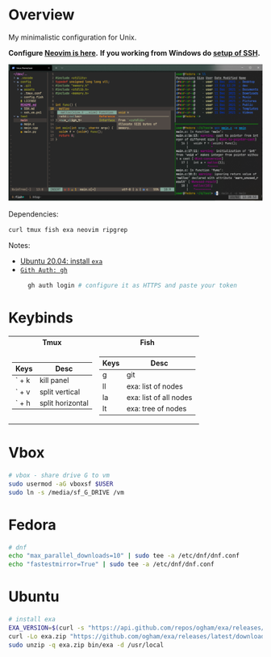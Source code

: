 # Overview
My minimalistic configuration for Unix.  

**Configure [Neovim is here](https://github.com/vad56/my-nvim).**
**If you working from Windows do [setup of SSH](./SSH.md).**

![demo](./assets/demo.png) 


Dependencies:
```bash
curl tmux fish exa neovim ripgrep
```
Notes: 
* [Ubuntu 20.04: install `exa`](https://github.com/vad56/config/edit/main/README.md#ubuntu)
* [`Gith Auth: gh`](https://github.com/cli/cli#installation)
  ```bash
    gh auth login # configure it as HTTPS and paste your token
  ```


# Keybinds

<table>
<tr> <th>Tmux</th> <th>Fish</th> </tr>
<tr><td>

Keys | Desc
---|---
` + k | kill panel
` + v | split vertical
` + h | split horizontal
  
</td><td>

Keys | Desc
---|---
g | git
ll | exa: list of nodes
la | exa: list of all nodes
lt | exa: tree of nodes
  
</td></tr>
</table>

# Vbox
```bash
# vbox - share drive G to vm
sudo usermod -aG vboxsf $USER
sudo ln -s /media/sf_G_DRIVE /vm
```
# Fedora
```bash
# dnf
echo "max_parallel_downloads=10" | sudo tee -a /etc/dnf/dnf.conf
echo "fastestmirror=True" | sudo tee -a /etc/dnf/dnf.conf
```

# Ubuntu
```bash
# install exa
EXA_VERSION=$(curl -s "https://api.github.com/repos/ogham/exa/releases/latest" | grep -Po '"tag_name": "v\K[0-9.]+')
curl -Lo exa.zip "https://github.com/ogham/exa/releases/latest/download/exa-linux-x86_64-v${EXA_VERSION}.zip"
sudo unzip -q exa.zip bin/exa -d /usr/local

```

